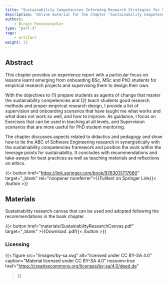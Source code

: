 ```yaml
---
title: "Sustainability Competencies Informing Research Strategies for Software Engineering: A Personal Experience Report"
description: 'Online material for the chapter "Sustainability Competencies Informing Research Strategies for Software Engineering: A Personal Experience Report"'
authors:
    - Birgit Penzenstadler
type: "part-3"
tags:
    - artifact
weight: 13
---
```


## Abstract

This chapter provides an experience report with a particular focus on lessons learnt emerging from onboarding BSc, MSc and PhD students for empirical research projects and supervising them to design their own.

With the objectives to (1) prepare students as agents of change that master the sustainability competencies and (2) teach students good research methods and proper empirical research design, I provide a list of supervision and onboarding scenarios that have taught me what works and what does not work so well, and how to improve. As guidance, I focus on Exercises that can be used in teaching at all levels, and Supervision scenarios that are more useful for PhD student mentoring.

The chapter discusses aspects related to didactics and pedagogy and show how to tie the ABC of Software Engineering research in synergistically with the sustainability competencies framework and position the work within the leverage points for sustainability. It concludes with recommendations and take-aways for best practices as well as teaching materials and reflections on ethics.

{{< button href="https://link.springer.com/book/9783031717680" target="_blank" rel="noopener noreferrer">}}Fulltext on Springer Link{{< /button >}}

## Materials

Sustainability research canvas that can be used and adopted following the recommendations in the book chapter.

{{< button href="materials/SustainabilityResearchCanvas.pdf" target="_blank" >}}Download .pdf{{< /button >}}

### Licensing

{{< figure
    src="/images/by-sa.svg"
    alt="licensed under CC BY-SA 4.0"
    caption="Material licensed under CC BY-SA 4.0"
    nozoom=true
    href="https://creativecommons.org/licenses/by-sa/4.0/deed.de"
>}}
